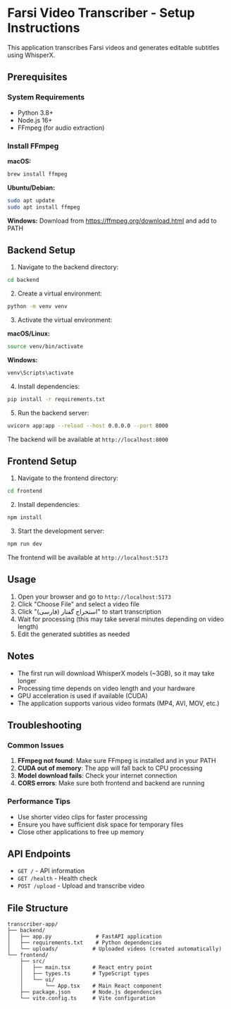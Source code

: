 # Farsi Video Transcriber - Setup Instructions

This application transcribes Farsi videos and generates editable subtitles using WhisperX.

## Prerequisites

### System Requirements
- Python 3.8+ 
- Node.js 16+
- FFmpeg (for audio extraction)

### Install FFmpeg

**macOS:**
```bash
brew install ffmpeg
```

**Ubuntu/Debian:**
```bash
sudo apt update
sudo apt install ffmpeg
```

**Windows:**
Download from https://ffmpeg.org/download.html and add to PATH

## Backend Setup

1. Navigate to the backend directory:
```bash
cd backend
```

2. Create a virtual environment:
```bash
python -m venv venv
```

3. Activate the virtual environment:

**macOS/Linux:**
```bash
source venv/bin/activate
```

**Windows:**
```bash
venv\Scripts\activate
```

4. Install dependencies:
```bash
pip install -r requirements.txt
```

5. Run the backend server:
```bash
uvicorn app:app --reload --host 0.0.0.0 --port 8000
```

The backend will be available at `http://localhost:8000`

## Frontend Setup

1. Navigate to the frontend directory:
```bash
cd frontend
```

2. Install dependencies:
```bash
npm install
```

3. Start the development server:
```bash
npm run dev
```

The frontend will be available at `http://localhost:5173`

## Usage

1. Open your browser and go to `http://localhost:5173`
2. Click "Choose File" and select a video file
3. Click "استخراج گفتار (فارسی)" to start transcription
4. Wait for processing (this may take several minutes depending on video length)
5. Edit the generated subtitles as needed

## Notes

- The first run will download WhisperX models (~3GB), so it may take longer
- Processing time depends on video length and your hardware
- GPU acceleration is used if available (CUDA)
- The application supports various video formats (MP4, AVI, MOV, etc.)

## Troubleshooting

### Common Issues

1. **FFmpeg not found**: Make sure FFmpeg is installed and in your PATH
2. **CUDA out of memory**: The app will fall back to CPU processing
3. **Model download fails**: Check your internet connection
4. **CORS errors**: Make sure both frontend and backend are running

### Performance Tips

- Use shorter video clips for faster processing
- Ensure you have sufficient disk space for temporary files
- Close other applications to free up memory

## API Endpoints

- `GET /` - API information
- `GET /health` - Health check
- `POST /upload` - Upload and transcribe video

## File Structure

```
transcriber-app/
├── backend/
│   ├── app.py              # FastAPI application
│   ├── requirements.txt    # Python dependencies
│   └── uploads/           # Uploaded videos (created automatically)
└── frontend/
    ├── src/
    │   ├── main.tsx       # React entry point
    │   ├── types.ts       # TypeScript types
    │   └── ui/
    │       └── App.tsx    # Main React component
    ├── package.json       # Node.js dependencies
    └── vite.config.ts     # Vite configuration
```

